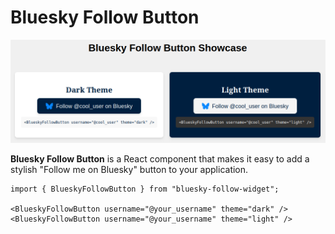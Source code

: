 # Bluesky Follow Button

![Showcase](./showcase.png)

**Bluesky Follow Button** is a React component that makes it easy to add a stylish "Follow me on Bluesky" button to your application.

```
import { BlueskyFollowButton } from "bluesky-follow-widget";

<BlueskyFollowButton username="@your_username" theme="dark" />
<BlueskyFollowButton username="@your_username" theme="light" />
```
